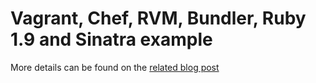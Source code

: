 # Vagrant, Chef, RVM, Bundler, Ruby 1.9 and Sinatra example

More details can be found on the [related blog post](http://sickbiscuit.com/blog/2012/06/11/using-vagrant-and-chef-to-setup-a-ruby-1-9-development-environment-including-rvm-and-bundler/)
